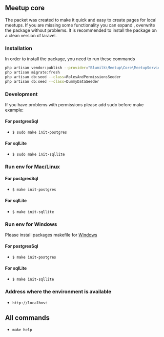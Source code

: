## Meetup core

The packet was created to make it quick and easy to create pages for local meetups.
If you are missing some functionality you can expand , overwrite the package without problems.
It is recommended to install the package on a clean version of laravel.

### Installation
In order to install the package, you need to run these commands
```bash
php artisan vendor:publish --provider="Blumilk\Meetup\Core\MeetupServiceProvider" --all --force
php artisan migrate:fresh
php artisan db:seed --class=RolesAndPermissionsSeeder
php artisan db:seed --class=DummyDataSeeder
```
### Development
If you have problems with permissions please add sudo before make example:
#### For postgresSql
- `$ sudo make init-postgres`
#### For sqlLite
- `$ sudo make init-sqllite`
### Run env for Mac/Linux

#### For postgresSql
- `$ make init-postgres`
#### For sqlLite
- `$ make init-sqllite`


### Run env for Windows
Please install packages makefile for [Windows](http://gnuwin32.sourceforge.net/packages/make.htm)
#### For postgresSql
- `$ make init-postgres`
#### For sqlLite
- `$ make init-sqllite`

### Address where the environment is available
- `http://localhost`
## All commands

-  `make help`
